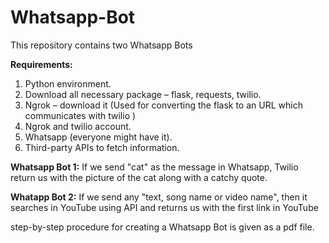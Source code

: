 # Whatsapp-Bot
This repository contains two Whatsapp Bots 

**Requirements:**
1.	Python environment.
2.	Download all necessary package – flask, requests, twilio.
3.	Ngrok – download it (Used for converting the flask to an URL which communicates with twilio )
4.	Ngrok and twilio account.
5.	Whatsapp (everyone might have it).
6.	Third-party APIs to fetch information.


**Whatsapp Bot 1:**
If we send "cat" as the message in Whatsapp, Twilio return us with the picture of the cat along with a catchy quote.

**Whatapp Bot 2:**
If we send any "text, song name or video name", then it searches in YouTube using API and returns us with the first link in YouTube

step-by-step procedure for creating a Whatsapp Bot is given as a pdf file.
